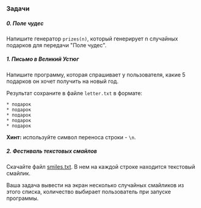 ### Задачи

##### 0. Поле чудес

Напишите генератор `prizes(n)`, который генерирует n случайных подарков для передачи "Поле чудес".

##### 1. Письмо в Великий Устюг

Напишите программу, которая спрашивает у пользователя, какие 5 подарков он хочет получить на новый год.

Результат сохраните в файле `letter.txt` в формате:

```
* подарок
* подарок
* подарок
* подарок
* подарок
```

**Хинт:** используйте символ переноса строки - `\n`.

##### 2. Фестиваль текстовых смайлов

Скачайте файл [smiles.txt](https://storage.geekclass.ru/images/d84d5aea-6aaf-41ef-90cc-0a894584d7ab.txt). В нем на каждой строке находится текстовый смайлик.

Ваша задача вывести на экран несколько случайных смайликов из этого списка, количество выбирает пользователь при запуске программы.
